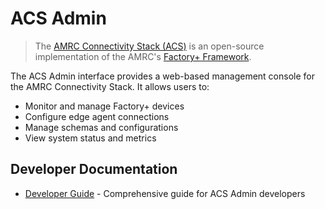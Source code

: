 # ACS Admin

> The [AMRC Connectivity Stack (ACS)](https://github.com/AMRC-FactoryPlus/amrc-connectivity-stack) is an open-source implementation of the AMRC's [Factory+ Framework](https://factoryplus.app.amrc.co.uk).

The ACS Admin interface provides a web-based management console for the AMRC Connectivity Stack. It allows users to:

- Monitor and manage Factory+ devices
- Configure edge agent connections
- Manage schemas and configurations
- View system status and metrics

## Developer Documentation

- [Developer Guide](docs/developer-guide.md) - Comprehensive guide for ACS Admin developers
